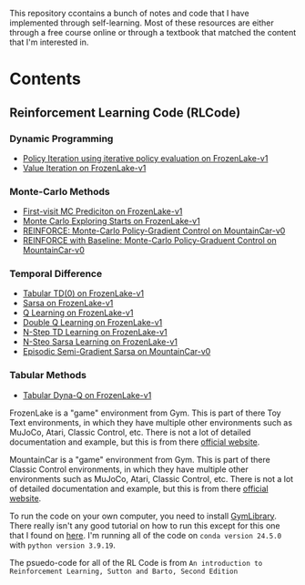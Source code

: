 This repository ccontains a bunch of notes and code that I have implemented through self-learning. Most of these resources are either through a free course online or through a textbook that matched the content that I'm interested in.

# Contents
## Reinforcement Learning Code (RLCode)
### Dynamic Programming
- [Policy Iteration using iterative policy evaluation on FrozenLake-v1](https://github.com/jasoon-chen/handwrittenNotes/blob/main/RLCode/DynamicProgramming/policyIteration.ipynb)
- [Value Iteration on FrozenLake-v1](https://github.com/jasoon-chen/handwrittenNotes/blob/main/RLCode/DynamicProgramming/valueIteration.ipynb)
### Monte-Carlo Methods
- [First-visit MC Prediciton on FrozenLake-v1](https://github.com/jasoon-chen/handwrittenNotes/blob/main/RLCode/MonteCarlo/firstVisitMonteCarlo.ipynb)
- [Monte Carlo Exploring Starts on FrozenLake-v1](https://github.com/jasoon-chen/handwrittenNotes/blob/main/RLCode/MonteCarlo/onPolicyFirstVisitMonteCarlo.ipynb)
- [REINFORCE: Monte-Carlo Policy-Gradient Control on MountainCar-v0](https://github.com/jasoon-chen/handwrittenNotes/blob/main/RLCode/MonteCarlo/reinforceMonteCarloPolicyGradientControl.ipynb)
- [REINFORCE with Baseline: Monte-Carlo Policy-Graduent Control on MountainCar-v0](https://github.com/jasoon-chen/handwrittenNotes/blob/main/RLCode/MonteCarlo/reinforceMonteCarloPolicyGradientControlwithBaseline.ipynb)
### Temporal Difference
- [Tabular TD(0) on FrozenLake-v1](https://github.com/jasoon-chen/handwrittenNotes/blob/main/RLCode/TemporalDifference/tabularTD0.ipynb)
- [Sarsa on FrozenLake-v1](https://github.com/jasoon-chen/handwrittenNotes/blob/main/RLCode/TemporalDifference/Sarsa.ipynb)
- [Q Learning on FrozenLake-v1](https://github.com/jasoon-chen/handwrittenNotes/blob/main/RLCode/TemporalDifference/qLearning.ipynb)
- [Double Q Learning on FrozenLake-v1](https://github.com/jasoon-chen/handwrittenNotes/blob/main/RLCode/TemporalDifference/doubleQLearning.ipynb)
- [N-Step TD Learning on FrozenLake-v1](https://github.com/jasoon-chen/handwrittenNotes/blob/main/RLCode/TemporalDifference/nStepTDLearning.ipynb)
- [N-Steo Sarsa Learning on FrozenLake-v1](https://github.com/jasoon-chen/handwrittenNotes/blob/main/RLCode/TemporalDifference/nStepSarsa.ipynb)
- [Episodic Semi-Gradient Sarsa on MountainCar-v0](https://github.com/jasoon-chen/handwrittenNotes/blob/main/RLCode/TemporalDifference/episodicSemiGradientSarsa.ipynb)
### Tabular Methods
- [Tabular Dyna-Q on FrozenLake-v1](https://github.com/jasoon-chen/handwrittenNotes/blob/main/RLCode/TabularMethods/tabularDynaQ.ipynb)

FrozenLake is a "game" environment from Gym. This is part of there Toy Text environments, in which they have multiple other environments such as MuJoCo, Atari, Classic Control, etc. There is not a lot of detailed documentation and example, but this is from there [official website](https://www.gymlibrary.dev/environments/toy_text/frozen_lake/).

MountainCar is a "game" environment from Gym. This is part of there Classic Control environments, in which they have multiple other environments such as MuJoCo, Atari, Classic Control, etc. There is not a lot of detailed documentation and example, but this is from there [official website]([https://www.gymlibrary.dev/environments/toy_text/frozen_lake/]).

To run the code on your own computer, you need to install [GymLibrary](https://www.gymlibrary.dev/content/basic_usage/). There really isn't any good tutorial on how to run this except for this one that I found on [here](https://www.youtube.com/watch?v=e3DyCg0fgx0). I'm running all of the code on `conda version 24.5.0` with `python version 3.9.19`.

The psuedo-code for all of the RL Code is from `An introduction to Reinforcement Learning, Sutton and Barto, Second Edition`



